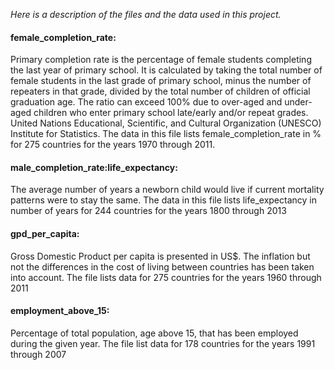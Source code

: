 <i> Here is a description of the files and the data used in this project. </i>

<h4>female_completion_rate:</h4>
    Primary completion rate is the percentage of female students completing the last year of primary school. It is calculated by taking the     total number of female students in the last grade of primary school, minus the number of repeaters in that grade, divided by the total     number of children of official graduation age. The ratio can exceed 100% due to over-aged and under-aged children who enter primary         school late/early and/or repeat grades. United Nations Educational, Scientific, and Cultural Organization (UNESCO) Institute for           Statistics.    
    The data in this file lists female_completion_rate in % for 275 countries for the years 1970 through 2011.

<h4>male_completion_rate:</h4?
    Same as female_completion_rate, but for male students.
    The data in this file lists male_completion_rate in % for 275 countries for the years 1970 through 2011.

<h4>life_expectancy:</h4>
    The average number of years a newborn child would live if current mortality patterns were to stay the same.
    The data in this file lists life_expectancy in number of years for 244 countries for the years 1800 through 2013

<h4>gpd_per_capita:</h4>
    Gross Domestic Product per capita is presented in US$. The inflation but not the differences in the cost of living between countries       has been taken into account.
    The file lists data for 275 countries for the years 1960 through 2011

<h4>employment_above_15:</h4>
    Percentage of total population, age above 15, that has been employed during the given year.
    The file list data for 178 countries for the years 1991 through 2007
